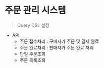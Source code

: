 # 주문 관리 시스템

> Query DSL 설정

* API
  * 주문 접수처리 : 구매자가 주문 및 결제 완료
  * 주문 완료처리 : 판매자가 주문 완료 처리
  * 단일 주문조회
  * 주문 목록조회